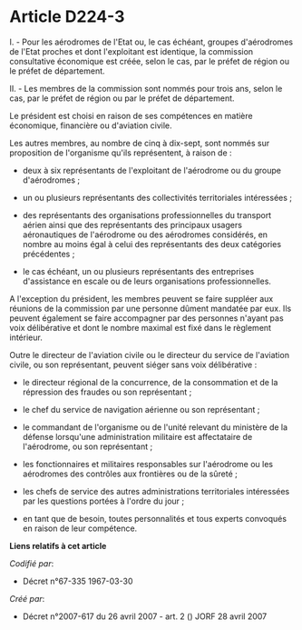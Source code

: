 # Article D224-3

I. - Pour les aérodromes de l'Etat ou, le cas échéant, groupes d'aérodromes de l'Etat proches et dont l'exploitant est
identique, la commission consultative économique est créée, selon le cas, par le préfet de région ou le préfet de
département.

II. - Les membres de la commission sont nommés pour trois ans, selon le cas, par le préfet de région ou par le préfet de
département.

Le président est choisi en raison de ses compétences en matière économique, financière ou d'aviation civile.

Les autres membres, au nombre de cinq à dix-sept, sont nommés sur proposition de l'organisme qu'ils représentent, à raison
de :

- deux à six représentants de l'exploitant de l'aérodrome ou du groupe d'aérodromes ;

- un ou plusieurs représentants des collectivités territoriales intéressées ;

- des représentants des organisations professionnelles du transport aérien ainsi que des représentants des principaux usagers
aéronautiques de l'aérodrome ou des aérodromes considérés, en nombre au moins égal à celui des représentants des deux
catégories précédentes ;

- le cas échéant, un ou plusieurs représentants des entreprises d'assistance en escale ou de leurs organisations
professionnelles.

A l'exception du président, les membres peuvent se faire suppléer aux réunions de la commission par une personne dûment
mandatée par eux. Ils peuvent également se faire accompagner par des personnes n'ayant pas voix délibérative et dont le
nombre maximal est fixé dans le règlement intérieur.

Outre le directeur de l'aviation civile ou le directeur du service de l'aviation civile, ou son représentant, peuvent siéger
sans voix délibérative :

- le directeur régional de la concurrence, de la consommation et de la répression des fraudes ou son représentant ;

- le chef du service de navigation aérienne ou son représentant ;

- le commandant de l'organisme ou de l'unité relevant du ministère de la défense lorsqu'une administration militaire est
affectataire de l'aérodrome, ou son représentant ;

- les fonctionnaires et militaires responsables sur l'aérodrome ou les aérodromes des contrôles aux frontières ou de la
sûreté ;

- les chefs de service des autres administrations territoriales intéressées par les questions portées à l'ordre du jour ;

- en tant que de besoin, toutes personnalités et tous experts convoqués en raison de leur compétence.

**Liens relatifs à cet article**

_Codifié par_:

  - Décret n°67-335 1967-03-30

_Créé par_:

  - Décret n°2007-617 du 26 avril 2007 - art. 2 () JORF 28 avril 2007
